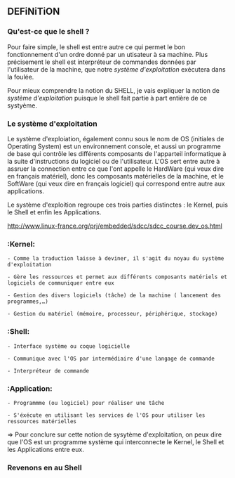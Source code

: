## DEFiNiTiON

### Qu'est-ce que le shell ?

Pour faire simple, le shell est entre autre ce qui permet le bon fonctionnement d'un ordre donné par un utisateur à sa machine.
Plus précisement le shell est interpréteur de commandes données par l'utilisateur de la machine, que notre *système d'exploitation* exécutera dans la foulée.

Pour mieux comprendre la notion du SHELL, je vais expliquer la notion de *système d'exploitation* puisque le shell fait partie à part entière de ce systyème.


### Le système d'exploitation

Le système d'exploiation, également connu sous le nom de OS (initiales de Operating System) est un environnement console, et aussi un programme de base qui contrôle les différents composants de l'apparteil informatique à la suite d'instructions du logiciel ou de l'utilisateur. L'OS sert entre autre à assruer la connection entre ce que l'ont appelle le HardWare (qui veux dire en français matériel), donc les composants matérielles de la machine, et le SoftWare (qui veux dire en français logiciel) qui correspond entre autre aux applications.

Le système d'exploition regroupe ces trois parties distinctes : le Kernel, puis le Shell et enfin les Applications.

http://www.linux-france.org/prj/embedded/sdcc/sdcc_course.dev_os.html

   ### :Kernel:
    - Comme la traduction laisse à deviner, il s'agit du noyau du système d'exploitation                                                                                  
       
    - Gère les ressources et permet aux différents composants matériels et logiciels de communiquer entre eux  
       
    - Gestion des divers logiciels (tâche) de la machine ( lancement des programmes,…)
       
    - Gestion du matériel (mémoire, processeur, périphérique, stockage)
       
  ### :Shell:
    - Interface système ou coque logicielle
    
    - Communique avec l'OS par intermédiaire d'une langage de commande
   
    - Interpréteur de commande
    
  ### :Application: 
    - Programmme (ou logiciel) pour réaliser une tâche 
    
    - S'éxécute en utilisant les services de l'OS pour utiliser les ressources matérielles

=> Pour conclure sur cette notion de sysytème d'exploitation, on peux dire que l'OS est un programme système qui interconnecte le Kernel, le Shell et les Applications entre eux.


### Revenons en au Shell
